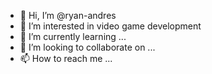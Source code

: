 - 👋 Hi, I’m @ryan-andres
- 👀 I’m interested in video game development
- 🌱 I’m currently learning ...
- 💞️ I’m looking to collaborate on ...
- 📫 How to reach me ...

<!---
ryan-andres/ryan-andres is a ✨ special ✨ repository because its `README.md` (this file) appears on your GitHub profile.
You can click the Preview link to take a look at your changes.
--->
